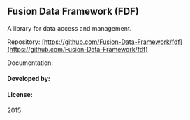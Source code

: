 ## Fusion Data Framework (FDF)

A library for data access and management.

Repository: [https://github.com/Fusion-Data-Framework/fdf](https://github.com/Fusion-Data-Framework/fdf)

Documentation:

#### Developed by:

#### License:

2015
